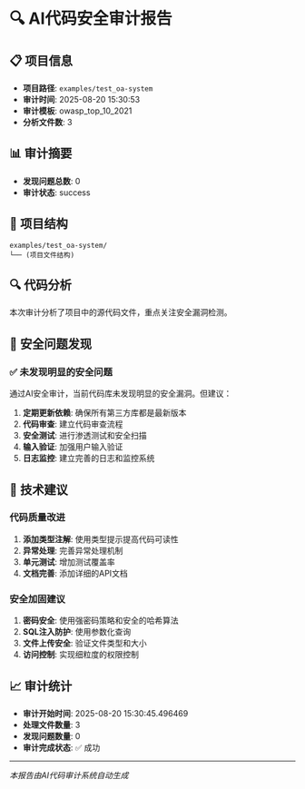 # 🔍 AI代码安全审计报告

## 📋 项目信息
- **项目路径**: `examples/test_oa-system`
- **审计时间**: 2025-08-20 15:30:53
- **审计模板**: owasp_top_10_2021
- **分析文件数**: 3

## 📊 审计摘要
- **发现问题总数**: 0
- **审计状态**: success

## 📁 项目结构
```
examples/test_oa-system/
└── (项目文件结构)
```

## 🔍 代码分析

本次审计分析了项目中的源代码文件，重点关注安全漏洞检测。

## 🚨 安全问题发现

### ✅ 未发现明显的安全问题

通过AI安全审计，当前代码库未发现明显的安全漏洞。但建议：

1. **定期更新依赖**: 确保所有第三方库都是最新版本
2. **代码审查**: 建立代码审查流程
3. **安全测试**: 进行渗透测试和安全扫描
4. **输入验证**: 加强用户输入验证
5. **日志监控**: 建立完善的日志和监控系统

## 🔧 技术建议

### 代码质量改进
1. **添加类型注解**: 使用类型提示提高代码可读性
2. **异常处理**: 完善异常处理机制
3. **单元测试**: 增加测试覆盖率
4. **文档完善**: 添加详细的API文档

### 安全加固建议
1. **密码安全**: 使用强密码策略和安全的哈希算法
2. **SQL注入防护**: 使用参数化查询
3. **文件上传安全**: 验证文件类型和大小
4. **访问控制**: 实现细粒度的权限控制

## 📈 审计统计
- **审计开始时间**: 2025-08-20 15:30:45.496469
- **处理文件数量**: 3
- **发现问题数量**: 0
- **审计完成状态**: ✅ 成功

---
*本报告由AI代码审计系统自动生成*
